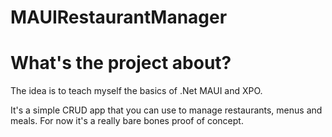 # MAUIRestaurantManager

# What's the project about?

The idea is to teach myself the basics of .Net MAUI and XPO.

It's a simple CRUD app that you can use to manage restaurants, menus and meals.
For now it's a really bare bones proof of concept.
